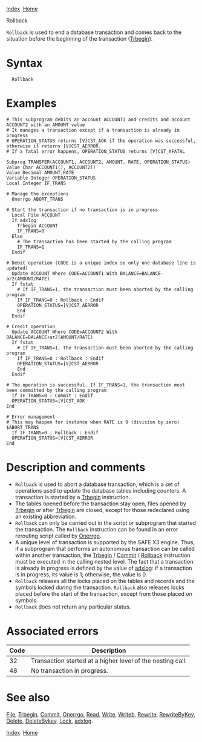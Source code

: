 [Index](index.html)  [Home](getting-started_home.html)

Rollback

`Rollback` is used to end a database transaction and comes back to the situation before the beginning of the transaction ([Trbegin](4gl_trbegin.html)).

# Syntax

```
  Rollback
```

# Examples

```
# This subprogram debits an account ACCOUNT1 and credits and account ACCOUNT2 with an AMOUNT value
# It manages a transaction except if a transaction is already in progress
# OPERATION_STATUS returns [V]CST_AOK if the operation was successful, otherwise it returns [V]CST_AERROR.
# If a fatal error happens, OPERATION_STATUS returns [V]CST_AFATAL

Subprog TRANSFER(ACCOUNT1, ACCOUNT2, AMOUNT, RATE, OPERATION_STATUS)
Value Char ACCOUNT1(), ACCOUNT2()
Value Decimal AMOUNT,RATE
Variable Integer OPERATION_STATUS
Local Integer IF_TRANS

# Manage the exceptions
  Onerrgo ABORT_TRANS

# Start the transaction if no transaction is in progress
  Local File ACCOUNT
  If adxlog
    Trbegin ACCOUNT
    IF_TRANS=0
  Else
    # The transaction has been started by the calling program
    IF_TRANS=1
  Endif

# Debit operation (CODE is a unique index so only one database line is updated)
  Update ACCOUNT Where CODE=ACCOUNT1 With BALANCE=BALANCE-ar2(AMOUNT/RATE)
  If fstat
    # If IF_TRANS=1, the transaction must been aborted by the calling program
    If IF_TRANS=0 : Rollback : Endif
    OPERATION_STATUS=[V]CST_AERROR
    End
  Endif

# Credit operation
  Update ACCOUNT Where CODE=ACCOUNT2 With BALANCE=BALANCE+ar2(AMOUNT/RATE)
  If fstat
    # If IF_TRANS=1, the transaction must been aborted by the calling program
    If IF_TRANS=0 : Rollback : Endif
    OPERATION_STATUS=[V]CST_AERROR
    End
  Endif

# The operation is successful. If IF_TRANS=1, the transaction must been committed by the calling program
  If IF_TRANS=0 : Commit : Endif
  OPERATION_STATUS=[V]CST_AOK
End

# Error management
# This may happen for instance when RATE is 0 (division by zero)
$ABORT_TRANS
  If IF_TRANS=0 : Rollback : Endif
  OPERATION_STATUS=[V]CST_AERROR
End
```

# Description and comments

* `Rollback` is used to abort a database transaction, which is a set of operations used to update the database tables including counters. A transaction is started by a [Trbegin](4gl_trbegin.html) instruction.
* The tables opened before the transaction stay open, files opened by [Trbegin](4gl_trbegin.html) or after [Trbegin](4gl_trbegin.html) are closed, except for those redeclared using an existing abbreviation.
* `Rollback` can only be carried out in the script or subprogram that started the transaction. The `Rollback` instruction can be found in an error rerouting script called by [Onerrgo](4gl_onerrgo.html).
* A unique level of transaction is supported by the SAFE X3 engine. Thus, if a subprogram that performs an autonomous transaction can be called within another transaction, the [Trbegin](4gl_trbegin.html) / [Commit](4gl_commit.html) / [Rollback](4gl_rollback.html) instruction must be executed in the calling nested level. The fact that a transaction is already in progress is defined by the value of [adxlog](4gl_adxlog.html): if a transaction is in progress, its value is 1; otherwise, the value is 0.
* `Rollback` releases all the locks placed on the tables and records and the symbols locked during the transaction. `Rollback` also releases locks placed before the start of the transaction, except from those placed on symbols.
* `Rollback` does not return any particular status.

# Associated errors

| Code | Description |
| --- | --- |
| 32 | Transaction started at a higher level of the nesting call. |
| 48 | No transaction in progress. |

# See also

[File](4gl_file.html), [Trbegin](4gl_trbegin.html), [Commit](4gl_commit.html), [Onerrgo](4gl_onerrgo.html), [Read](4gl_read.html), [Write](4gl_write.html), [Writeb](4gl_writeb.html), [Rewrite](4gl_rewrite.html), [RewriteByKey](4gl_rewritebykey.html), [Delete](4gl_delete.html), [DeleteBykey](4gl_deletebykey.html), [Lock](4gl_lock.html), [adxlog](4gl_adxlog.html).

  

[Index](index.html)  [Home](getting-started_home.html)